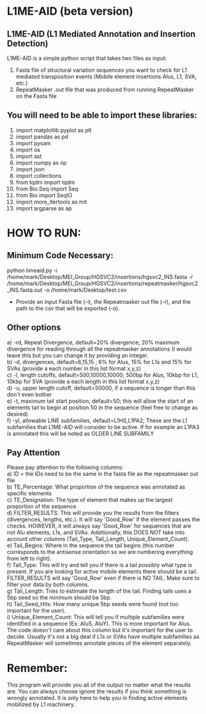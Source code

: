 # L1ME-AID (beta version)
## L1ME-AID (L1 Mediated Annotation and Insertion Detection)

L1ME-AID is a simple python script that takes two files as input:
  1) Fasta file of structural variation sequences you want to check for L1 mediated transposition events (Mobile element insertions Alus, L1, SVA, etc.)
  2) RepeatMasker .out file that was produced from running RepeatMasker on the Fasta file

## You will need to be able to import these libraries:
  1) import matplotlib.pyplot as plt
  2) import pandas as pd
  3) import pysam
  4) import os
  5) import ast
  6) import numpy as np
  7) import json
  8) import collections
  9) from tqdm import tqdm
  10) from Bio.Seq import Seq
  11) from Bio import SeqIO
  12) import more_itertools as mit
  13) import argparse as ap

# HOW TO RUN:

## Minimum Code Necessary:
python limeaid.py -i /home/mark/Desktop/MEI_Group/HGSVC2/insertions/hgsvc2_INS.fasta -r /home/mark/Desktop/MEI_Group/HGSVC2/insertions/repeatmasker/hgsvc2_INS.fasta.out -o /home/mark/Desktop/test.csv
- Provide an input Fasta file (-i), the Repeatmasker out file (-r), and the path to the csv that will be exported (-o).

## Other options

  a) -rd, Repeat Divergence, default=20% divergence; 20% maximum divergence for reading through all the repeatmasker annotations (I would leave this but you can change it by providing an integer. <br>
  b) -d, divergences, default=6,15,15 ; 6% for Alus, 15% for L1s and 15% for SVAs (provide a each number in this list format x,y,z)<br>
  c) -l, length cutoffs, default=500,10000,10000; 500bp for Alus, 10kbp for L1, 10kbp for SVA (provide a each length in this list format x,y,z)<br>
  d) -u, upper length cutoff, default=50000, if a sequence is longer than this don't even bother<br>
  e) -t, maximum tail start position, default=50; this will allow the start of an elements tail to begin at position 50 in the sequence (feel free to change as desired)<br>
  f) -yl, allowable LINE subfamilies, default=L1HS,L1PA2; These are the L1 subfamilies that L1ME-AID will consider to be active. If for example an L1PA3 is annotated this will be noted as OLDER LINE SUBFAMILY<br>

## Pay Attention
Please pay attention to the following columns:<br>
  a) ID = the IDs need to be the same in the fasta file as the repeatmasker out file<br>
  b) TE_Percentage: What proportion of the sequence was annotated as specific elements<br>
  c) TE_Designation: The type of element that makes up the largest proportion of the sequence<br>
  d) FILTER_RESULTS: This will provide you the results from the filters (divergences, lengths, etc.). It will say 'Good_Row' if the element passes the checks. HOWEVER, it will always say 'Good_Row' for sequences that are not Alu elements, L1s, and SVAs. Additionally, this DOES NOT take into account other columns (Tail_Type, Tail_Length, Unique_Element_Count).<br>
  e) Tail_Begins: Where in the sequence the tail begins (this number corresponds to the antisense orientation so we are numbering everything from left to right).<br>
  f) Tail_Type: This will try and tell you if there is a tail possibly what type is present. If you are looking for active mobile elements there should be a tail. FILTER_RESULTS will say 'Good_Row' even if there is NO TAIL. Make sure to filter your data by both columns.<br>
  g) Tail_Length: Tries to estimate the length of the tail. Finding tails uses a 5bp seed so the minimum should be 5bp.<br>
  h) Tail_Seed_Hits: How many unique 5bp seeds were found (not too important for the user).<br>
  i) Unique_Element_Count: This will tell you if multiple subfamilies were identified in a sequence (Ex: AluS, AluY). This is more important for Alus. The code doesn't care about this column but it's important for the user to decide. Usually it's not a big deal if L1s or SVAs have multiple subfamilies as RepeatMasker will sometimes annotate pieces of the element separately. <br>

# Remember:
This program will provide you all of the output no matter what the results are. You can always choose ignore the results if you think something is wrongly annotated. It is only here to help you in finding active elements mobilized by L1 machinery.
